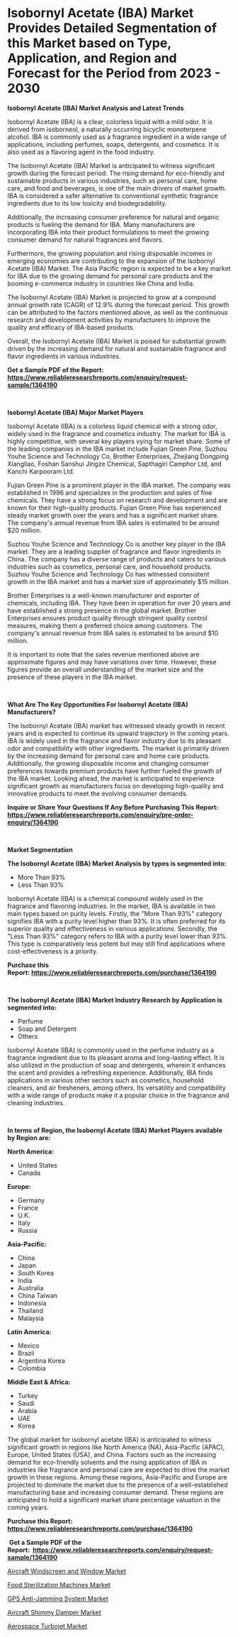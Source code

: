 <p><h1>Isobornyl Acetate (IBA) Market Provides Detailed Segmentation of this Market based on Type, Application, and Region and Forecast for the Period from 2023 - 2030</h1></p><p><strong>Isobornyl Acetate (IBA) Market Analysis and Latest Trends</strong></p>
<p><p>Isobornyl Acetate (IBA) is a clear, colorless liquid with a mild odor. It is derived from isoborneol, a naturally occurring bicyclic monoterpene alcohol. IBA is commonly used as a fragrance ingredient in a wide range of applications, including perfumes, soaps, detergents, and cosmetics. It is also used as a flavoring agent in the food industry.</p><p>The Isobornyl Acetate (IBA) Market is anticipated to witness significant growth during the forecast period. The rising demand for eco-friendly and sustainable products in various industries, such as personal care, home care, and food and beverages, is one of the main drivers of market growth. IBA is considered a safer alternative to conventional synthetic fragrance ingredients due to its low toxicity and biodegradability.</p><p>Additionally, the increasing consumer preference for natural and organic products is fueling the demand for IBA. Many manufacturers are incorporating IBA into their product formulations to meet the growing consumer demand for natural fragrances and flavors.</p><p>Furthermore, the growing population and rising disposable incomes in emerging economies are contributing to the expansion of the Isobornyl Acetate (IBA) Market. The Asia Pacific region is expected to be a key market for IBA due to the growing demand for personal care products and the booming e-commerce industry in countries like China and India.</p><p>The Isobornyl Acetate (IBA) Market is projected to grow at a compound annual growth rate (CAGR) of 12.9% during the forecast period. This growth can be attributed to the factors mentioned above, as well as the continuous research and development activities by manufacturers to improve the quality and efficacy of IBA-based products.</p><p>Overall, the Isobornyl Acetate (IBA) Market is poised for substantial growth driven by the increasing demand for natural and sustainable fragrance and flavor ingredients in various industries.</p></p>
<p><strong>Get a Sample PDF of the Report:&nbsp; <a href="https://www.reliableresearchreports.com/enquiry/request-sample/1364190">https://www.reliableresearchreports.com/enquiry/request-sample/1364190</a></strong></p>
<p>&nbsp;</p>
<p><strong>Isobornyl Acetate (IBA) Major Market Players</strong></p>
<p><p>Isobornyl Acetate (IBA) is a colorless liquid chemical with a strong odor, widely used in the fragrance and cosmetics industry. The market for IBA is highly competitive, with several key players vying for market share. Some of the leading companies in the IBA market include Fujian Green Pine, Suzhou Youhe Science and Technology Co, Brother Enterprises, Zhejiang Dongping Xiangliao, Foshan Sanshui Jingze Chemical, Sapthagiri Camphor Ltd, and Kanchi Karpooram Ltd.</p><p>Fujian Green Pine is a prominent player in the IBA market. The company was established in 1996 and specializes in the production and sales of fine chemicals. They have a strong focus on research and development and are known for their high-quality products. Fujian Green Pine has experienced steady market growth over the years and has a significant market share. The company's annual revenue from IBA sales is estimated to be around $20 million.</p><p>Suzhou Youhe Science and Technology Co is another key player in the IBA market. They are a leading supplier of fragrance and flavor ingredients in China. The company has a diverse range of products and caters to various industries such as cosmetics, personal care, and household products. Suzhou Youhe Science and Technology Co has witnessed consistent growth in the IBA market and has a market size of approximately $15 million.</p><p>Brother Enterprises is a well-known manufacturer and exporter of chemicals, including IBA. They have been in operation for over 20 years and have established a strong presence in the global market. Brother Enterprises ensures product quality through stringent quality control measures, making them a preferred choice among customers. The company's annual revenue from IBA sales is estimated to be around $10 million.</p><p>It is important to note that the sales revenue mentioned above are approximate figures and may have variations over time. However, these figures provide an overall understanding of the market size and the presence of these players in the IBA market.</p></p>
<p>&nbsp;</p>
<p><strong>What Are The Key Opportunities For Isobornyl Acetate (IBA) Manufacturers?</strong></p>
<p><p>The Isobornyl Acetate (IBA) market has witnessed steady growth in recent years and is expected to continue its upward trajectory in the coming years. IBA is widely used in the fragrance and flavor industry due to its pleasant odor and compatibility with other ingredients. The market is primarily driven by the increasing demand for personal care and home care products. Additionally, the growing disposable income and changing consumer preferences towards premium products have further fueled the growth of the IBA market. Looking ahead, the market is anticipated to experience significant growth as manufacturers focus on developing high-quality and innovative products to meet the evolving consumer demands.</p></p>
<p><strong>Inquire or Share Your Questions If Any Before Purchasing This Report: <a href="https://www.reliableresearchreports.com/enquiry/pre-order-enquiry/1364190">https://www.reliableresearchreports.com/enquiry/pre-order-enquiry/1364190</a></strong></p>
<p>&nbsp;</p>
<p><strong>Market Segmentation</strong></p>
<p><strong>The Isobornyl Acetate (IBA) Market Analysis by types is segmented into:</strong></p>
<p><ul><li>More Than 93%</li><li>Less Than 93%</li></ul></p>
<p><p>Isobornyl Acetate (IBA) is a chemical compound widely used in the fragrance and flavoring industries. In the market, IBA is available in two main types based on purity levels. Firstly, the "More Than 93%" category signifies IBA with a purity level higher than 93%. It is often preferred for its superior quality and effectiveness in various applications. Secondly, the "Less Than 93%" category refers to IBA with a purity level lower than 93%. This type is comparatively less potent but may still find applications where cost-effectiveness is a priority.</p></p>
<p><strong>Purchase this Report:&nbsp;<a href="https://www.reliableresearchreports.com/purchase/1364190">https://www.reliableresearchreports.com/purchase/1364190</a></strong></p>
<p>&nbsp;</p>
<p><strong>The Isobornyl Acetate (IBA) Market Industry Research by Application is segmented into:</strong></p>
<p><ul><li>Perfume</li><li>Soap and Detergent</li><li>Others</li></ul></p>
<p><p>Isobornyl Acetate (IBA) is commonly used in the perfume industry as a fragrance ingredient due to its pleasant aroma and long-lasting effect. It is also utilized in the production of soap and detergents, wherein it enhances the scent and provides a refreshing experience. Additionally, IBA finds applications in various other sectors such as cosmetics, household cleaners, and air fresheners, among others. Its versatility and compatibility with a wide range of products make it a popular choice in the fragrance and cleaning industries.</p></p>
<p>&nbsp;</p>
<p><strong>In terms of Region, the Isobornyl Acetate (IBA) Market Players available by Region are:</strong></p>
<p>
    <p> <strong> North America: </strong>
        <ul>
            <li>United States</li>
            <li>Canada</li>
        </ul>
        </p> 
    <p> <strong> Europe: </strong>
        <ul>
            <li>Germany</li>
            <li>France</li>
            <li>U.K.</li>
            <li>Italy</li>
            <li>Russia</li>
        </ul>
        </p> 
    <p> <strong> Asia-Pacific: </strong>
        <ul>
            <li>China</li>
            <li>Japan</li>
            <li>South Korea</li>
            <li>India</li>
            <li>Australia</li>
            <li>China Taiwan</li>
            <li>Indonesia</li>
            <li>Thailand</li>
            <li>Malaysia</li>
        </ul>
        </p> 
    <p> <strong> Latin America: </strong>
        <ul>
            <li>Mexico</li>
            <li>Brazil</li>
            <li>Argentina Korea</li>
            <li>Colombia</li>
        </ul>
        </p> 
    <p> <strong> Middle East & Africa: </strong>
        <ul>
            <li>Turkey</li>
            <li>Saudi</li>
            <li>Arabia</li>
            <li>UAE</li>
            <li>Korea</li>
        </ul>
    </p>
    </p>
<p><p>The global market for isobornyl acetate (IBA) is anticipated to witness significant growth in regions like North America (NA), Asia-Pacific (APAC), Europe, United States (USA), and China. Factors such as the increasing demand for eco-friendly solvents and the rising application of IBA in industries like fragrance and personal care are expected to drive the market growth in these regions. Among these regions, Asia-Pacific and Europe are projected to dominate the market due to the presence of a well-established manufacturing base and increasing consumer demand. These regions are anticipated to hold a significant market share percentage valuation in the coming years.</p></p>
<p><strong>Purchase this Report: <a href="https://www.reliableresearchreports.com/purchase/1364190">https://www.reliableresearchreports.com/purchase/1364190</a></strong></p>
<p>&nbsp;<strong>Get a Sample PDF of the Report:&nbsp;&nbsp;<a href="https://www.reliableresearchreports.com/enquiry/request-sample/1364190">https://www.reliableresearchreports.com/enquiry/request-sample/1364190</a></strong></p>
<p><strong></strong></p>
<p><p><a href="https://www.linkedin.com/pulse/aircraft-windscreen-window-market-research-report-provides-cdumf/">Aircraft Windscreen and Window Market</a></p><p><a href="https://medium.com/@margaretlee84/food-sterilization-machines-market-outlook-industry-overview-and-forecast-2023-to-2030-e2e878716dd9">Food Sterilization Machines Market</a></p><p><a href="https://medium.com/@debramedina73/gps-anti-jamming-system-market-size-reveals-the-best-marketing-channels-in-global-industry-5912ed427591">GPS Anti-Jamming System Market</a></p><p><a href="https://www.linkedin.com/pulse/aircraft-shimmy-damper-market-share-amp-new-trends-analysis-qy7if/">Aircraft Shimmy Damper Market</a></p><p><a href="https://www.linkedin.com/pulse/aerospace-turbojet-market-size-2023-2030-global-industrial-d0cee/">Aerospace Turbojet Market</a></p></p>